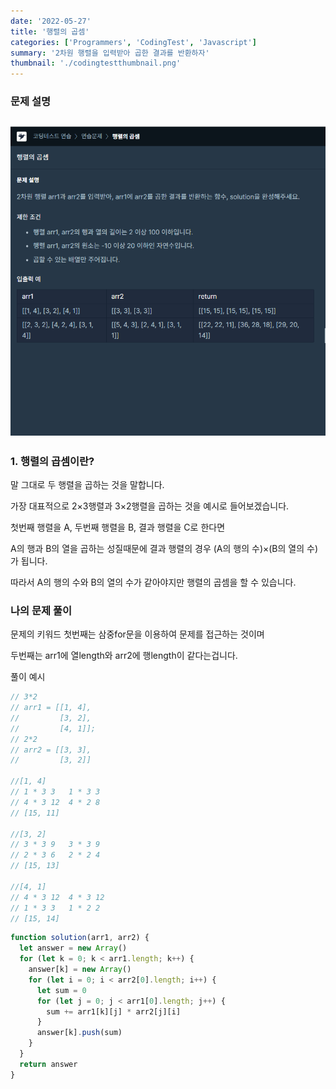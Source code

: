 ```yaml
---
date: '2022-05-27'
title: '행렬의 곱셈'
categories: ['Programmers', 'CodingTest', 'Javascript']
summary: '2차원 행렬을 입력받아 곱한 결과를 반환하자'
thumbnail: './codingtestthumbnail.png'
---
```


### 문제 설명

## ![file:///C:/Reactblog/LEEBLOG/static/programmers/rowcolumn.PNG](../static/programmers/rowcolumn.PNG)

### 1. 행렬의 곱셈이란?

말 그대로 두 행렬을 곱하는 것을 말합니다.

가장 대표적으로 2×3행렬과 3×2행렬을 곱하는 것을 예시로 들어보겠습니다.

첫번째 행렬을 A, 두번째 행렬을 B, 결과 행렬을 C로 한다면

A의 행과 B의 열을 곱하는 성질때문에 결과 행렬의 경우 (A의 행의 수)×(B의 열의 수)가 됩니다.

따라서 A의 행의 수와 B의 열의 수가 같아야지만 행렬의 곱셈을 할 수 있습니다.

### 나의 문제 풀이

문제의 키워드 첫번째는 삼중for문을 이용하여 문제를 접근하는 것이며

두번째는 arr1에 열length와 arr2에 행length이 같다는겁니다.

풀이 예시

```javascript
// 3*2
// arr1 = [[1, 4],
//         [3, 2],
//         [4, 1]];
// 2*2
// arr2 = [[3, 3],
//         [3, 2]]

//[1, 4]
// 1 * 3 3   1 * 3 3
// 4 * 3 12  4 * 2 8
// [15, 11]

//[3, 2]
// 3 * 3 9   3 * 3 9
// 2 * 3 6   2 * 2 4
// [15, 13]

//[4, 1]
// 4 * 3 12  4 * 3 12
// 1 * 3 3   1 * 2 2
// [15, 14]
```

```javascript
function solution(arr1, arr2) {
  let answer = new Array()
  for (let k = 0; k < arr1.length; k++) {
    answer[k] = new Array()
    for (let i = 0; i < arr2[0].length; i++) {
      let sum = 0
      for (let j = 0; j < arr1[0].length; j++) {
        sum += arr1[k][j] * arr2[j][i]
      }
      answer[k].push(sum)
    }
  }
  return answer
}
```
